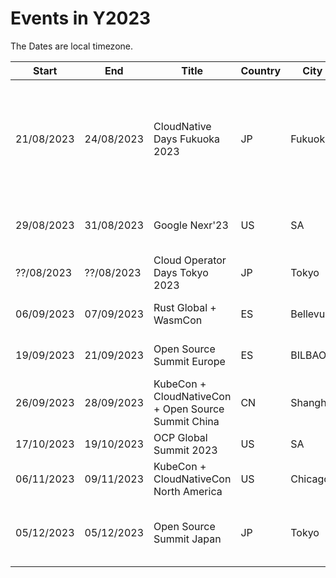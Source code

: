 # Events in Y2023
The Dates are local timezone.

| Start | End | Title | Country | City | State | Fee | URL |
| --- | --- | --- | --- | --- | --- | --- | --- |
| 21/08/2023 | 24/08/2023 | CloudNative Days Fukuoka 2023 | JP | Fukuoka| 博多国際展示場カンファレンスセンター+ Online |  | https://event.cloudnativedays.jp/cndf2023 |
| 29/08/2023 | 31/08/2023 | Google Nexr'23 | US | SA |  | Full Price: $1,599 <BR> Digital Only: Coming Soon | https://cloud.withgoogle.com/next |
| ??/08/2023 | ??/08/2023 | Cloud Operator Days Tokyo 2023 | JP | Tokyo | Online & TBA |  | https://cloudopsdays.com/ |
| 06/09/2023 | 07/09/2023 | Rust Global + WasmCon | ES | Bellevue | Onsite + Online | $199(Hobbyist) | https://events.linuxfoundation.org/rust-global/ |
| 19/09/2023 | 21/09/2023 | Open Source Summit Europe | ES | BILBAO | Onsite + Online |  | https://events.linuxfoundation.org/open-source-summit-europe/ |
| 26/09/2023 | 28/09/2023 | KubeCon + CloudNativeCon + Open Source Summit China | CN | Shanghai | Online & TBA | Early Bird: $54 (Individual)  | https://www.lfasiallc.com/kubecon-cloudnativecon-open-source-summit-china/ |
| 17/10/2023 | 19/10/2023 | OCP Global Summit 2023 | US | SA | Onsite | Early Bird: $700 | https://www.opencompute.org/summit/global-summit |
| 06/11/2023 | 09/11/2023 | KubeCon + CloudNativeCon North America | US | Chicago | Onsite + Online | Early Bird: $598(Individual) <BR> Virtula: $15 | https://events.linuxfoundation.org/kubecon-cloudnativecon-north-america/ |
| 05/12/2023 | 05/12/2023 | Open Source Summit Japan | JP | Tokyo | Onsite + Online | Early Bird: $375(In-Person) <BR> $125(Hobbyist) <BR> Virtula: $25 | https://events.linuxfoundation.org/kubecon-cloudnativecon-north-america/ |
